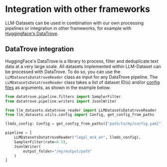 # Integration with other frameworks

LLM-Datasets can be used in combination with our own processing pipelines or integration in other frameworks, for example with [Huggingface's DataTrove](https://github.com/huggingface/datatrove).

## DataTrove integration

HuggingFace's DataTrove is a library to process, filter and deduplicate text data at a very large scale.
All datasets implemented within LLM-Dataset can be processed with DataTrove.
To do so, you can use the `LLMDatasetsDatatroveReader` class as input for any DataTrove pipeline.
The `LLMDatasetsDatatroveReader` class takes a list of dataset ID(s) and/or [config files](config-files.md) as arguments, as shown in the example below:

```python
from datatrove.pipeline.filters import SamplerFilter
from datatrove.pipeline.writers import JsonlWriter

from llm_datasets.datatrove_reader import LLMDatasetsDatatroveReader
from llm_datasets.utils.config import Config, get_config_from_paths

llmds_config: Config = get_config_from_paths(["path/to/my/config.yaml"])

pipeline = [
    LLMDatasetsDatatroveReader("legal_mc4_en", llmds_config),
    SamplerFilter(rate=0.5),
    JsonlWriter(
        output_folder="/my/output/path"
    )
]
```

